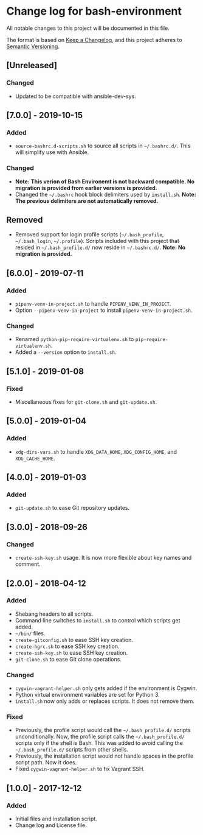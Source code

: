 # Change log for bash-environment

All notable changes to this project will be documented in this file.

The format is based on [Keep a Changelog](https://keepachangelog.com/en/1.0.0/), and this project adheres to [Semantic Versioning](https://semver.org/spec/v2.0.0.html).

## [Unreleased]
### Changed
- Updated to be compatible with ansible-dev-sys.

## [7.0.0] - 2019-10-15
### Added
- `source-bashrc.d-scripts.sh` to source all scripts in `~/.bashrc.d/`. This will simplify use with Ansible.
### Changed
- **Note: This verion of Bash Environemt is not backward compatible. No migration is provided from earlier versions is provided.**
- Changed the `~/.bashrc` hook block delimiters used by `install.sh`. **Note: The previous delimiters are not automatically removed.**
## Removed
- Removed support for login profile scripts (`~/.bash_profile`, `~/.bash_login`, `~/.profile`). Scripts included with this project that resided in `~/.bash_profile.d/` now reside in `~/.bashrc.d/`. **Note: No migration is provided.**

## [6.0.0] - 2019-07-11
### Added
- `pipenv-venv-in-project.sh` to handle `PIPENV_VENV_IN_PROJECT`.
- Option `--pipenv-venv-in-project` to install `pipenv-venv-in-project.sh`.
### Changed
- Renamed `python-pip-require-virtualenv.sh` to `pip-require-virtualenv.sh`.
- Added a `--version` option to `install.sh`.

## [5.1.0] - 2019-01-08
### Fixed
- Miscellaneous fixes for `git-clone.sh` and `git-update.sh`.

## [5.0.0] - 2019-01-04
### Added
- `xdg-dirs-vars.sh` to handle `XDG_DATA_HOME`, `XDG_CONFIG_HOME`, and `XDG_CACHE_HOME`.

## [4.0.0] - 2019-01-03
### Added
- `git-update.sh` to ease Git repository updates.

## [3.0.0] - 2018-09-26
### Changed
- `create-ssh-key.sh` usage. It is now more flexible about key names and comment.

## [2.0.0] - 2018-04-12
### Added
- Shebang headers to all scripts.
- Command line switches to `install.sh` to control which scripts get added.
- `~/bin/` files.
- `create-gitconfig.sh` to ease SSH key creation.
- `create-hgrc.sh` to ease SSH key creation.
- `create-ssh-key.sh` to ease SSH key creation.
- `git-clone.sh` to ease Git clone operations.
### Changed
- `cygwin-vagrant-helper.sh` only gets added if the environment is Cygwin.
- Python virtual environment variables are set for Python 3.
- `install.sh` now only adds or replaces scripts. It does not remove them.
### Fixed
- Previously, the profile script would call the `~/.bash_profile.d/` scripts unconditionally. Now, the profile script calls the `~/.bash_profile.d/` scripts only if the shell is Bash. This was added to avoid calling the `~/.bash_profile.d/` scripts from other shells.
- Previously, the installation script would not handle spaces in the profile script path. Now it does.
- Fixed `cygwin-vagrant-helper.sh` to fix Vagrant SSH.

## [1.0.0] - 2017-12-12
### Added
- Initial files and installation script.
- Change log and License file.
